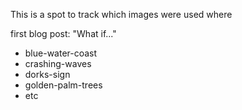 This is a spot to track which images were used where

first blog post: "What if..."
* blue-water-coast
* crashing-waves
* dorks-sign
* golden-palm-trees
* etc
